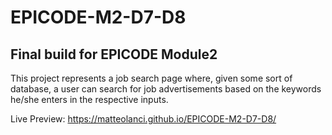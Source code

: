 # EPICODE-M2-D7-D8

## Final build for EPICODE Module2

This project represents a job search page where, given some sort of database, a user can search for job advertisements based on the keywords he/she enters in the respective inputs.

Live Preview: https://matteolanci.github.io/EPICODE-M2-D7-D8/

